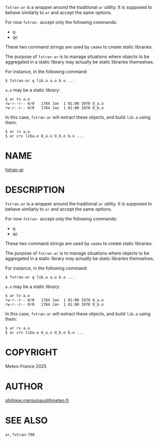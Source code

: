 `fxtran-ar` is a wrapper around the traditional `ar` utility. It is
supposed to behave similarly to `ar` and accept the same options.

For now `fxtran-` accept only the following commands:

- q
- qc

These two command strings are used by `cmake` to create static
libraries.

The purpose of `fxtran-ar` is to manage situations where objects
to be aggregated in a static library may actually be static libraries
themselves.

For instance, in the following command:

    $ fxtran-ar q lib.a a.o b.o ...

`a.o` may be a static library:

    $ ar tv a.o 
    rw-r--r-- 0/0   1784 Jan  1 01:00 1970 O_a.o
    rw-r--r-- 0/0   1784 Jan  1 01:00 1970 O_b.o

In this case, `fxtran-ar` will extract these objects, and build `lib.a`
using them:

    $ ar rv a.o
    $ ar crv liba.o O_a.o O_b.o b.o ...
# NAME

[fxtran-ar](../bin/fxtran-ar)

# DESCRIPTION

`fxtran-ar` is a wrapper around the traditional `ar` utility. It is
supposed to behave similarly to `ar` and accept the same options.

For now `fxtran-` accept only the following commands:

- q
- qc

These two command strings are used by `cmake` to create static
libraries.

The purpose of `fxtran-ar` is to manage situations where objects
to be aggregated in a static library may actually be static libraries
themselves.

For instance, in the following command:

    $ fxtran-ar q lib.a a.o b.o ...

`a.o` may be a static library:

    $ ar tv a.o 
    rw-r--r-- 0/0   1784 Jan  1 01:00 1970 O_a.o
    rw-r--r-- 0/0   1784 Jan  1 01:00 1970 O_b.o

In this case, `fxtran-ar` will extract these objects, and build `lib.a`
using them:

    $ ar rv a.o
    $ ar crv liba.o O_a.o O_b.o b.o ...

# COPYRIGHT

Meteo-France 2025

# AUTHOR

philippe.marguinaud@meteo.fr

# SEE ALSO

`ar`, `fxtran-f90`
